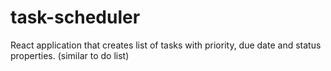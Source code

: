 # task-scheduler
React application that creates list of tasks with priority, due date and status properties. (similar to do list)


